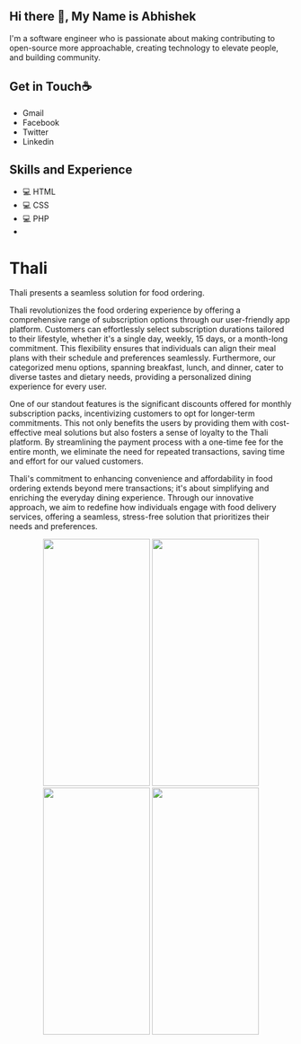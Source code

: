 ## **Hi there 👋, My Name is Abhishek**
I'm a software engineer who is passionate about making contributing to open-source more approachable, creating technology to elevate people, and building community.

## **Get in Touch☕** 
* Gmail
* Facebook
* Twitter
* Linkedin

## **Skills and Experience**
* 💻 HTML
* 💻 CSS
* 💻 PHP
* 
# Thali
Thali presents a seamless solution for food ordering.

Thali revolutionizes the food ordering experience by offering a comprehensive range of subscription options through our user-friendly app platform. Customers can effortlessly select subscription durations tailored to their lifestyle, whether it's a single day, weekly, 15 days, or a month-long commitment. This flexibility ensures that individuals can align their meal plans with their schedule and preferences seamlessly. Furthermore, our categorized menu options, spanning breakfast, lunch, and dinner, cater to diverse tastes and dietary needs, providing a personalized dining experience for every user.

One of our standout features is the significant discounts offered for monthly subscription packs, incentivizing customers to opt for longer-term commitments. This not only benefits the users by providing them with cost-effective meal solutions but also fosters a sense of loyalty to the Thali platform. By streamlining the payment process with a one-time fee for the entire month, we eliminate the need for repeated transactions, saving time and effort for our valued customers.

Thali's commitment to enhancing convenience and affordability in food ordering extends beyond mere transactions; it's about simplifying and enriching the everyday dining experience. Through our innovative approach, we aim to redefine how individuals engage with food delivery services, offering a seamless, stress-free solution that prioritizes their needs and preferences.

<div align="center">
<img src="https://github.com/0virusdetect/thali/assets/47599266/45e89330-9c77-4d82-81fc-a5fecc0cb4de" width="190" height="440">
<img src="https://github.com/0virusdetect/thali/assets/47599266/f2a5005d-83bb-435a-8661-cfbba641da13" width="190" height="440">
<img src="https://github.com/0virusdetect/thali/assets/47599266/20525948-bd3a-44ad-9729-41c425e27712" width="190" height="440">
<img src="https://github.com/0virusdetect/thali/assets/47599266/0a38a149-c5c9-47fb-8318-1591ee4378dc" width="190" height="440">
</div>
